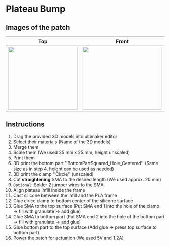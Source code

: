 # Plateau Bump
## Images of the patch

Top            |  Front |   Whole patch | Actuated
:-------------------------:|:-------------------------:|:-------------------------:|:-------------------------:
<img src="https://user-images.githubusercontent.com/82590951/193458928-d8feafe6-bacf-4614-9071-87b54e35c508.png" width="220" height="200" />|<img src="https://user-images.githubusercontent.com/82590951/193458936-914f86d3-b5aa-4b93-82ee-c8f650d7fc82.png" width="250" height="200" />|<img src="https://user-images.githubusercontent.com/82590951/193458943-e6fc7276-bf4e-49d8-b6fb-ba5d9470d512.png" width="250" height="200" />|<img src="https://user-images.githubusercontent.com/82590951/193458952-0899ddcf-e858-4d01-bcc9-52a8fdbcb3a6.png" width="250" height="200" />

## Instructions

1. Drag the provided 3D models into ultimaker editor
2. Select their materials (Name of the 3D models)
3. Merge them
4. Scale them (We used 25 mm x 25 mm; height unscaled)
5. Print them
6. 3D print the bottom part ''BottomPartSquared_Hole_Centered'' (Same size as in step 4, height can be used as needed)
7. 3D print the clamp ''Circle'' (unscaled)
8. Cut **straightening** SMA to the desired length (We used approx. 20 mm)
9. `Optional`: Solder 2 jumper wires to the SMA
10. Align plateau infill inside the frame
11. Cast silicone between the infill and the PLA frame
12. Glue cirlce clamp to bottom center of the silicone surface
13. Glue SMA to the top surface (Put SMA end 1 into the hole of the clamp → fill with granulate → add glue)
14. Glue SMA to bottom part (Put SMA end 2 into the hole of the bottom part → fill with granulate → add glue)
15. Glue bottom part to the top surface (Add glue &#8594; press top surface to bottom part)
16. Power the patch for actuation (We used 5V and 1.2A)
